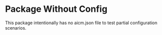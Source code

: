 # Package Without Config

This package intentionally has no aicm.json file to test partial configuration scenarios.
